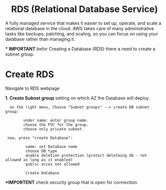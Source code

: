 <div align="center">

# **RDS (Relational Database Service)**

</div>

A fully managed service that makes it easier to set up, operate, and scale a relational database in the cloud. AWS takes care of many administrative tasks like backups, patching, and scaling, so you can focus on using your database rather than managing it.

__* IMPORTANT__ befor Creating a Database (RDS) there a need to create a subnet group.

# Create RDS

Navigate to RDS webpage

__1. Create Subnet group__ setting on which AZ the Database will deploy.

      on the right menu, Choose "Subnet groups" --> create DB subnet group:

            under name: enter group name.
            choose the PVC for the group.
            choose only private subnet.

     now, press "create Database":

             name: set Database name
             choose DB type
             enable deletion protection (protect deleteing db - not allowed as long as it enabled)
             public acces not allowed

             Create Database

__*IMPORTENT__ check security group that is open for connection.
